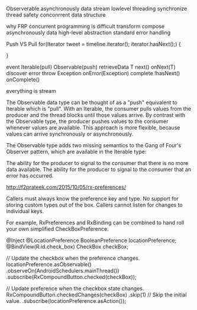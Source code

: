 Observerable asynchronously data stream
lowlevel threading
synchronize
thread safety
conconrrent data structure

why FRP
concurrent programming is difficult
transform compose asynchronously data
high-level abstraction
standard error handling

Push VS Pull
for(Iterator<Tweet> tweet = timeline.iterator(); iterator.hasNext();) {

}

event Iterable(pull) Observable(push)
retrieveData T next()  onNext(T)
discover error throw Exception onError(Exception)
complete !hasNext()   onComplete()

everything is stream

The Observable data type can be thought of as a "push" equivalent to Iterable which is "pull". With an Iterable, the consumer pulls values from the producer and the thread blocks until those values arrive. By contrast with the Observable type, the producer pushes values to the consumer whenever values are available. This approach is more flexible, because values can arrive synchronously or asynchronously.

The Observable type adds two missing semantics to the Gang of Four's Observer pattern, which are available in the Iterable type:

The ability for the producer to signal to the consumer that there is no more data available.
The ability for the producer to signal to the consumer that an error has occurred.



http://f2prateek.com/2015/10/05/rx-preferences/

Callers must always know the preference key and type.
No support for storing custom types out of the box.
Callers cannot listen for changes to individual keys.

For example, RxPreferences and RxBinding can be combined to hand roll your own simplified CheckBoxPreference.

@Inject @LocationPreference BooleanPreference locationPreference;
@BindView(R.id.check_box) CheckBox checkBox;

// Update the checkbox when the preference changes.
locationPreference.asObservable()
  .observeOn(AndroidSchedulers.mainThread())
  .subscribe(RxCompoundButton.checked(checkBox));

// Update preference when the checkbox state changes.
RxCompoundButton.checkedChanges(checkBox)
  .skip(1) // Skip the initial value.
  .subscribe(locationPreference.asAction());
